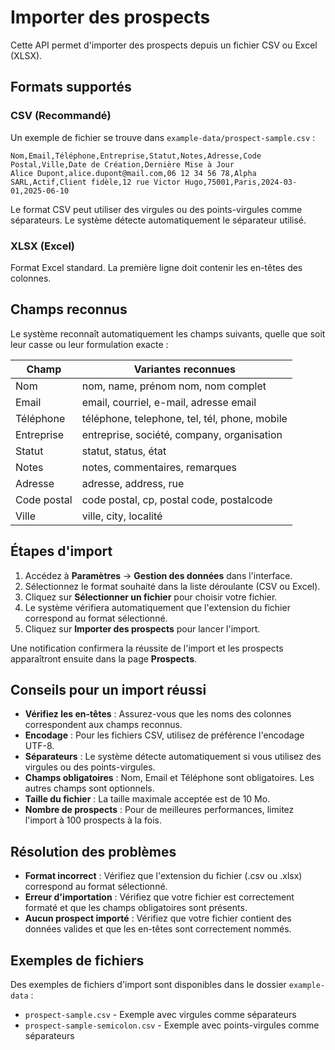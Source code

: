 # Importer des prospects

Cette API permet d'importer des prospects depuis un fichier CSV ou Excel (XLSX).

## Formats supportés

### CSV (Recommandé)
Un exemple de fichier se trouve dans `example-data/prospect-sample.csv` :

```
Nom,Email,Téléphone,Entreprise,Statut,Notes,Adresse,Code Postal,Ville,Date de Création,Dernière Mise à Jour
Alice Dupont,alice.dupont@mail.com,06 12 34 56 78,Alpha SARL,Actif,Client fidèle,12 rue Victor Hugo,75001,Paris,2024-03-01,2025-06-10
```

Le format CSV peut utiliser des virgules ou des points-virgules comme séparateurs. Le système détecte automatiquement le séparateur utilisé.

### XLSX (Excel)
Format Excel standard. La première ligne doit contenir les en-têtes des colonnes.

## Champs reconnus

Le système reconnaît automatiquement les champs suivants, quelle que soit leur casse ou leur formulation exacte :

| Champ | Variantes reconnues |
|-------|---------------------|
| Nom | nom, name, prénom nom, nom complet |
| Email | email, courriel, e-mail, adresse email |
| Téléphone | téléphone, telephone, tel, tél, phone, mobile |
| Entreprise | entreprise, société, company, organisation |
| Statut | statut, status, état |
| Notes | notes, commentaires, remarques |
| Adresse | adresse, address, rue |
| Code postal | code postal, cp, postal code, postalcode |
| Ville | ville, city, localité |

## Étapes d'import

1. Accédez à **Paramètres** → **Gestion des données** dans l'interface.
2. Sélectionnez le format souhaité dans la liste déroulante (CSV ou Excel).
3. Cliquez sur **Sélectionner un fichier** pour choisir votre fichier.
4. Le système vérifiera automatiquement que l'extension du fichier correspond au format sélectionné.
5. Cliquez sur **Importer des prospects** pour lancer l'import.

Une notification confirmera la réussite de l'import et les prospects apparaîtront ensuite dans la page **Prospects**.

## Conseils pour un import réussi

- **Vérifiez les en-têtes** : Assurez-vous que les noms des colonnes correspondent aux champs reconnus.
- **Encodage** : Pour les fichiers CSV, utilisez de préférence l'encodage UTF-8.
- **Séparateurs** : Le système détecte automatiquement si vous utilisez des virgules ou des points-virgules.
- **Champs obligatoires** : Nom, Email et Téléphone sont obligatoires. Les autres champs sont optionnels.
- **Taille du fichier** : La taille maximale acceptée est de 10 Mo.
- **Nombre de prospects** : Pour de meilleures performances, limitez l'import à 100 prospects à la fois.

## Résolution des problèmes

- **Format incorrect** : Vérifiez que l'extension du fichier (.csv ou .xlsx) correspond au format sélectionné.
- **Erreur d'importation** : Vérifiez que votre fichier est correctement formaté et que les champs obligatoires sont présents.
- **Aucun prospect importé** : Vérifiez que votre fichier contient des données valides et que les en-têtes sont correctement nommés.

## Exemples de fichiers

Des exemples de fichiers d'import sont disponibles dans le dossier `example-data` :
- `prospect-sample.csv` - Exemple avec virgules comme séparateurs
- `prospect-sample-semicolon.csv` - Exemple avec points-virgules comme séparateurs
